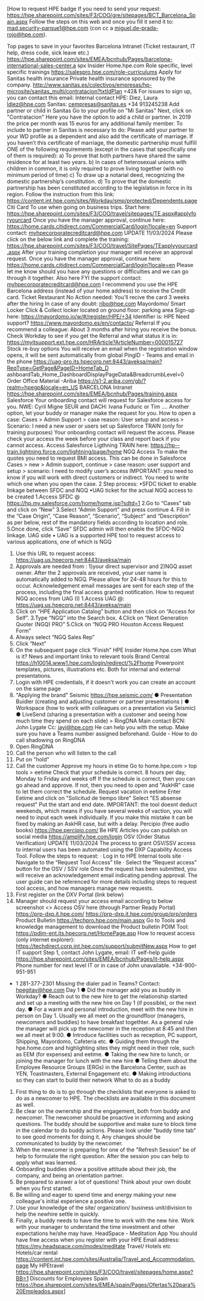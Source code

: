 
[How to request HPE badge
If you need to send your request:
https://hpe.sharepoint.com/sites/F3/COO/gre/sitepages/BCT_Barcelona_Spain.aspx
Follow the steps on this web and once you fill it send it to:
mad.security-parque1@hpe.com (con cc a miguel.de-prada-rojo@hpe.com).

Top pages to save in your favorites
Barcelona Intranet (Ticket restaurant, IT help, dress code, sick leave etc.)
https://hpe.sharepoint.com/sites/EMEA/bcnhub/Pages/barcelona-international-sales-center.a
spx
Insider
Home.hpe.com
Role specific, level specific trainings
https://salespro.hpe.com/role-curriculums
Apply for Sanitas health insurance
Private health insurance sponsored by the company.
http://www.sanitas.es/colectivos/empresas/hp-microsite/sanitas_multi/contratacion?txtIdPlan
=42&
For issues to sign up, you can contact this email:
Internal contact HPE:
Diez, Laura <ldiez@hpe.com>
Sanitas:
cempresas@sanitas.es
+34 913245238
Add partner or child in Sanitas
Go to your profile on "Mi Sanitas"
Next, click on "Contratacion"
Here you have the option to add a child or partner. In 2019 the price per month was 15 euros
for any additional family member.
To include to partner in Sanitas is necessary to do:
Please add your partner to your WD profile as a dependent and also add the certificate of
marriage.
If you haven’t this certificate of marriage, the domestic partnership must fulfill ONE of the
following requirements (except in the cases that specifically one of them is required):
a) To prove that both partners have shared the same residence for at least two years.
b) In cases of heterosexual unions with children in common, it is only required to prove
living together (with no minimum period of time)
c) To draw up a notarial deed, recognizing the domestic partnership’s constitution.
d) To prove that the domestic partnership has been constituted according to the
legislation in force in its region.
Follow the instruction from this link:
https://content.int.hpe.com/sites/Workday/smp/protected/Dependents.page
Citi Card
To use when going on business trips.
Start here:
https://hpe.sharepoint.com/sites/F3/COO/travel/sitepages/TE.aspx#applyforyourcard
Once you have the manager approval, continue here:
https://home.cards.citidirect.com/CommercialCard/login?locale=en
Support contact:
myhpecorporatecreditcard@hpe.com
UPDATE 11/03/2024
Please click on the below link and complete the training:
https://hpe.sharepoint.com/sites/F3/COO/travel/SitePages/TEapplyyourcard.aspx
After your training completion your manager will receive an approval request.
Once you have the manager approval, continue here:
https://home.cards.citidirect.com/CommercialCard/login?locale=en
Please let me know should you have any questions or difficulties and we can go through it
together.
Also here FYI the support contact:
myhpecorporatecreditcard@hpe.com
I recommend you use the HPE Barcelona address (instead of your home address) to receive
the Credit card.
Ticket Restaurant
No Action needed:
You'll recive the card 3 weeks after the hiring
In case of any doubt: ribo@hpe.com
Mayordomo/ Smart Locker
Click & Collect locker located on ground floor:
parking area
Sign-up here:
https://mayordomo.io/w/#/register/HPE/+34
Identifier is: HPE
Need support?
https://www.mayordomo.es/en/contacto/
Referral
If you recommend a colleague: About 3 months after hiring you receive the bonus.
Check Workday to see if you get the Referral and what status it is in:
https://myitsupport.ext.hpe.com/HRArticle?ArticleNumber=000015727
Stock re-buy options
You will receive an email when the registration window opens, it will be sent automatically
from global
PingID - Teams and email in the phone
https://uag-pro.its.hpecorp.net:8443/aveksa/main?ReqType=GetPage&PageID=HomeTab_D
ashboardTab_Home_DashboardDisplayPageData&BreadcrumbLevel=0
Order Office Material -Ariba
https://s1-2.ariba.com/gb/?realm=hpegp&locale=en_US
BARCELONA Intranet
https://hpe.sharepoint.com/sites/EMEA/bcnhub/Pages/training.aspx
Salesforce
Your onboarding contact will request for Salesforce access for you.
NWE: Cyril Migne
SEUR and DACH: Ivana Fuduric or Tim
....
Another option, let your buddy or manager make the request for you.
How to open a case: Cases > Admin Support > case reason: User setup and access >
Scenario: I need a new user or users set up
Salesforce TRAIN (only for training purposes)
Your onboarding contact will request the access.
Please check your access the week before your class and report back if you cannot access.
Access Salesforce Ligthning TRAIN here:
https://hp--train.lightning.force.com/lightning/page/home
NGQ Access
To make the quotes you need to request BMI access. This can be done in Salesforce
Cases > new > Admin support, continue > case reason: user support and setup > scenario: I
need to modify user’s access
IMPORTANT: you need to know if you will work with direct customers or indirect. You need to
write which one when you open the case.
2 Step process:
•SFDC ticket to enable linkage between SFDC and
NGQ
•UAG ticket for the actual NGQ access to be created
1.Access SFDC @
https://hp.my.salesforce.com/home/home.jsp?sdtd=1
2.Go to “Cases” tab and click on “New”
3.Select “Admin Support” and press continue
4. Fill in the “Case Origin”, “Case Reason”, “Scenario”,
“Subject” and “Description” as per below, rest of the
mandatory fields according to location and role.
5.Once done, click “Save”
SFDC admin will then enable the SFDC-NGQ linkage.
UAG side
• UAG is a supported HPE tool to request access to
various applications, one of which is NGQ
1. Use this URL to request access:
https://uag.us.hpecorp.net:8443/aveksa/main
2. Approvals are needed from : 1)your direct supervisor
and 2)NGQ asset owner.
After the 2 approvals are received, your user name is
automatically added to NGQ.
Please allow for 24-48 hours for this to occur.
Acknowledgement email messages are sent for each
step of the process, including the final access granted
notification.
How to request NGQ access from
UAG (I)
1.Access UAG @:
https://uag.us.hpecorp.net:8443/aveksa/main
2. Click on “HPE Application Catalog” button and then
click on “Access for Self”.
3.Type “NGQ” into the Search box.
4.Click on “Next Generation Quoter (NGQ) PRO”
5.Click on “NGQ PRO Houston Access Request Form”
6. Always select “NGQ Sales Rep”
7. Click “Next”
8. On the subsequent page click “Finish”
HPE Insider
Home.hpe.com
What is it?
News and important links to relevant tools
Brand Central
https://h10014.www1.hpe.com/login/redirect/%2Fhome
Powerpoint templates, pictures, illustrations etc. Both for internal and external presentations.
1. Login with HPE credentials, if it doesn't work you can create an account on the same
page
2. "Applying the brand"
Seismic
https://hpe.seismic.com/
● Presentation Buidler (creating and adjusting customer or partner presentations )
● Workspace (how to work with colleagues on a presentation via Seismic)
● LiveSend (sharing a presentation with a customer and seeing how much time they
spend on each slide) >
RingDNA
Main contact BCN: John Lygate
Cc: jayj@hpe.com
He can help you with the setup.
Make sure you have a Teams number assigned beforehand.
Guide - How to do call shadowing on RingDNA
1. Open RingDNA
2. Call the person who will listen to the call
3. Put on "hold"
4. Call the customer
Approve my hours in etime
Go to home.hpe.com > top tools > eetime
Check that your schedule is correct. 8 hours per day, Monday to Friday and weeks
off
If the schedule is correct, then you can go ahead and approve.
If not, then you need to open and "AskHR" case to let them correct the schedule.
Request vacation in eetime
Enter Eetime and click on "Solicitud de tiempo libre"
Select "ES absense request"
Put the start and end date. IMPORTANT: the tool doesnt deduct weekends, which means if
you have several weeks of vaction, you will need to input each week individually. If you make
this mistake it can be fixed by making an AskHR case, but with a delay.
Percipio (free audio books)
https://hpe.percipio.com/
Be HPE
Articles you can publish on social media
https://amplify.hpe.com/login
OSV (Order Status Verification)
UPDATE 11/03/2024
The process to grant OSV/SSV access to internal users has been automated using the DXP
Capability Access Tool. Follow the steps to request:
· Log in to HPE Internal tools site
· Navigate to the “Request Tool Access” tile
· Select the “Request access” button for the OSV / SSV role
Once the request has been submitted, you will receive an acknowledgement email indicating
pending approval.
The user guide can be referenced for more details including steps to request tool access,
and how managers manage new requests.
1. First register on the DXV Portal (link below)
2. Manager should request your access email according to below screenshot
<<How to Register New Internal User Account in the DXP Portal.pdf>>
Access OSV here (through Partner Ready Portal)
https://prp-dxp.it.hpe.com/
https://prp-dxp.it.hpe.com/group/prp/orders
Product Bulletin
https://techpro.hpe.com/main.aspx
Go to Tools and knowledge management to download the Product bulletin
PDIM
Tool:
https://pdim-ent.its.hpecorp.net/HomePage.asp
How to request access (only internet explorer):
https://techdirect.corp.int.hpe.com/support/submitNew.aspx
How to get IT support
Step 1, contact John Lygate, email:
IT self-help guide
https://hpe.sharepoint.com/sites/EMEA/bcnhub/Pages/it-help.aspx
Phone number for next level IT or in case of John unavailable.
+34-900-951-951
+ 1 281-377-2301
Missing the dialer pad in Teams?
Contact: hpegitav@hpe.com
Day 1
● Did the manager add you as buddy in Workday?
● Reach out to the new hire to get the relationship started and set up a meeting
with the new hire on Day 1 (if possible), or the next day.
● For a warm and personal introduction, meet with the new hire in person on
Day 1. Usually we all meet on the groundfloor (managers, newcomers and
buddies) to have breakfast togethter. As a general rule the manager will pick
up the newcomer in the reception at 8:45 and then we all meet at 9:00.
● Introduce facilities such as reception, PC support, Shipping, Mayordomo,
Cafeteria etc.
● Guiding them through the hpe.home.com and highlighting sites they might
need in their role, such as EEM (for expenses) and eetime.
● Taking the new hire to lunch, or joining the manager for lunch with the new
hire
● Telling them about the Employee Resource Groups (ERGs) in the Barcelona
Center, such as YEN, Toastmasters, External Engagement etc.
● Making introductions so they can start to build their network
What to do as a buddy
1. First thing to do is to go through the checklists that everyone is asked to do as
a newcomer to HPE. The checklists are available in this document as well.
2. Be clear on the ownership and the engagement, both from buddy and
newcomer. The newcomer should be proactive in informing and asking
questions. The buddy should be supportive and make sure to block time in the
calendar to do buddy actions. Please look under "buddy time tab" to see good
moments for doing it. Any changes should be communicated to buddy by the
newcomer.
3. When the newcomer is preparing for one of the "Refresh Session" be of help
to formulate the right question. After the session you can help to apply what
was learned.
4. Onboarding buddies show a positive attitude about their job, the company,
and being an orientation partner.
5. Be prepared to answer a lot of questions! Think about your own doubt when
you first started.
6. Be willing and eager to spend time and energy making your new colleague's
initial experience a positive one.
7. Use your knowledge of the site/ organization/ business unit/division to help
the newhire settle in quickly.
8. Finally, a buddy needs to have the time to work with the new hire. Work with
your manager to understand the time investment and other expectations
he/she may have.
HeadSpace - Meditation App
You should have free access when you register with your HPE Email address:
https://my.headspace.com/modes/meditate
Travel/ Hotels etc
Hotels/car rental
https://content.int.hpe.com/sites/Australia/Travel_and_Accommodation.page
My HPEtravel
https://hpe.sharepoint.com/sites/F3/COO/travel/sitepages/home.aspx?BB=1
Discounts for Employees Spain
https://hpe.sharepoint.com/sites/EMEA/spain/Pages/Ofertas%20para%20Empleados.aspx]